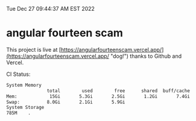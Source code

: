 Tue Dec 27 09:44:37 AM EST 2022

# angular fourteen scam


This project is live at [https://angularfourteenscam.vercel.app/](https://angularfourteenscam.vercel.app/ "dog!") thanks to Github and Vercel.

CI Status: 

```bash
System Memory
               total        used        free      shared  buff/cache   available
Mem:            15Gi       5.3Gi       2.5Gi       1.2Gi       7.4Gi       8.4Gi
Swap:          8.0Gi       2.1Gi       5.9Gi
System Storage
785M	.
```
```bash
